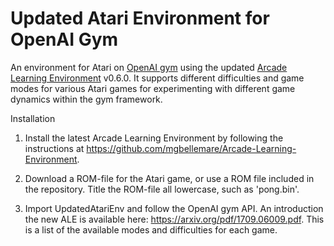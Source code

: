 # Updated Atari Environment for OpenAI Gym

An environment for Atari on [OpenAI gym](https://github.com/openai/gym) using the updated [Arcade Learning Environment](https://github.com/mgbellemare/Arcade-Learning-Environment) v0.6.0. It supports different difficulties and game modes for various Atari games for experimenting with different game dynamics within the gym framework.

Installation
1. Install the latest Arcade Learning Environment by following the instructions at https://github.com/mgbellemare/Arcade-Learning-Environment.

2. Download a ROM-file for the Atari game, or use a ROM file included in the repository. Title the ROM-file all lowercase, such as 'pong.bin'.

3. Import UpdatedAtariEnv and follow the OpenAI gym API. An introduction the new ALE is available here: https://arxiv.org/pdf/1709.06009.pdf. This is a list of the available modes and difficulties for each game.
